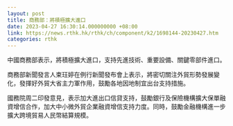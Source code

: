 ```yaml
---
layout: post
title: 商務部：將積極擴大進口
date: 2023-04-27 16:30:14.000000000 +08:00
link: https://news.rthk.hk/rthk/ch/component/k2/1698144-20230427.htm
categories: rthk
---
```


中國商務部表示，將積極擴大進口，支持先進技術、重要設備、關鍵零部件進口。

商務部新聞發言人束玨婷在例行新聞發布會上表示，將密切關注外貿形勢發展變化，發揮好外貿大省主力軍作用，鼓勵各地因地制宜出台支持措施。

國務院周二印發意見，表示加大進出口信貸支持，鼓勵銀行及保險機構擴大保單融資增信合作，加大中小微外貿企業融資增信支持力度。同時，鼓勵金融機構進一步擴大跨境貿易人民幣結算規模。
